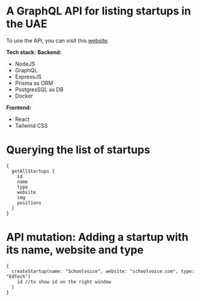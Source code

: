 # A GraphQL API for listing startups in the UAE

To use the API, you can visit this [website](http://www.startapp-api.xyz/graphql).

**Tech stack:**
**Backend:**
- NodeJS
- GraphQL
- ExpressJS
- Prisma as ORM
- PostgresSQL as DB
- Docker

**Frontend:**
- React
- Tailwind CSS


# Querying the list of startups
```
{
  getAllStartups {
    id 
    name
    type
    website
    img
    positions
  }
}
```

# API mutation: Adding a startup with its name, website and type
```
{
  createStartup(name: "Schoolvoice", website: "schoolvoice.com", type: "EdTech") 
    id //to show id on the right window
  }
}
```
